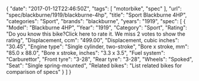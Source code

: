 {
    "date": "2017-01-12T22:46:50Z",
    "tags": [
        "motorbike",
        "spec"
    ],
    "url": "spec\/blackburne\/1919\/blackburne-4hp",
    "title": "Sport Blackburne 4HP",
    "categories": "Sport",
    "brands": "blackburne",
    "years": "1919",
    "spec": [
        {
            "Model": "Blackburne 4HP",
            "Year": "1919",
            "Category": "Sport",
            "Rating": "Do you know this bike?Click here to rate it. We miss 2 votes to show the rating",
            "Displacement, ccm": "499.00",
            "Displacement, cubic inches": "30.45",
            "Engine type": "Single cylinder, two-stroke",
            "Bore x stroke, mm": "85.0 x 88.0",
            "Bore x stroke, inches": "3.3 x 3.5",
            "Fuel system": "Carburettor",
            "Front tyre": "3-28",
            "Rear tyre": "3-28",
            "Wheels": "Spoked",
            "Seat": "Single spring-mounted",
            "Related bikes": "List related bikes for comparison of specs"
        }
    ]
}